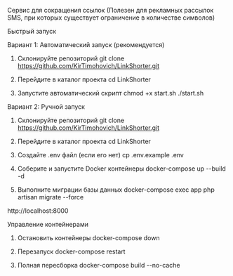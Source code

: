 Сервис для сокращения ссылок (Полезен для рекламных рассылок SMS, при которых существует ограничение в количестве символов)

Быстрый запуск

Вариант 1: Автоматический запуск (рекомендуется)

1) Склонируйте репозиторий
git clone https://github.com/KirTimohovich/LinkShorter.git

2) Перейдите в каталог проекта
cd LinkShorter

3) Запустите автоматический скрипт
chmod +x start.sh
./start.sh


Вариант 2: Ручной запуск


1) Склонируйте репозиторий
git clone https://github.com/KirTimohovich/LinkShorter.git

2) Перейдите в каталог проекта
cd LinkShorter

3) Создайте .env файл (если его нет)
cp .env.example .env

4) Соберите и запустите Docker контейнеры
docker-compose up --build -d

5) Выполните миграции базы данных
docker-compose exec app php artisan migrate --force


http://localhost:8000


Управление контейнерами

1) Остановить контейнеры
docker-compose down

2) Перезапуск
docker-compose restart

3) Полная пересборка
docker-compose build --no-cache
